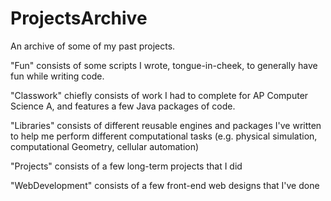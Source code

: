 # ProjectsArchive

An archive of some of my past projects.

"Fun" consists of some scripts I wrote, tongue-in-cheek, to generally have fun while writing code.

"Classwork" chiefly consists of work I had to complete for AP Computer Science A, and features a few Java packages of code.

"Libraries" consists of different reusable engines and packages I've written to help me perform different computational tasks (e.g. physical simulation, computational Geometry, cellular automation)

"Projects" consists of a few long-term projects that I did

"WebDevelopment" consists of a few front-end web designs that I've done

